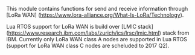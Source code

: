 This module contains functions for send and receive information through [LoRa WAN] (https://www.lora-alliance.org/What-Is-LoRa/Technology).

Lua RTOS support for LoRa WAN is build over [LMIC stack] (https://www.research.ibm.com/labs/zurich/ics/lrsc/lmic.html) stack from IBM. Currently only LoRa WAN class A nodes are supported in Lua RTOS (support for LoRa WAN class C nodes are scheluded to 2017 Q2).

